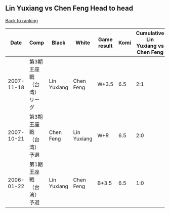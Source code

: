 ## Lin Yuxiang vs Chen Feng Head to head

[Back to ranking](../../index.md)




| **Date** | **Comp** | **Black** | **White** | **Game result** | **Komi** | **Cumulative Lin Yuxiang vs Chen Feng** | **Lin Yuxiang streak** | **Chen Feng streak** | 
| --- | --- | --- | --- | --- | --- | --- | --- | --- |
| 2007-11-18 | 第3期王座戦（台湾）リーグ | Lin Yuxiang | Chen Feng | W+3.5 | 6.5 | 2:1 | 0 | 1 | 
| 2007-10-21 | 第3期王座戦（台湾）予選 | Chen Feng | Lin Yuxiang | W+R | 6.5 | 2:0 | 2 | 0 | 
| 2006-01-22 | 第1期王座戦（台湾）予選 | Lin Yuxiang | Chen Feng | B+3.5 | 6.5 | 1:0 | 1 | 0 |




